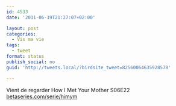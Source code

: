 ```yaml
---
id: 4533
date: '2011-06-19T21:27:07+02:00'

layout: post
categories:
  - Vis ma vie
tags:
  - tweet
format: status
publish_social: no
guid: 'http://tweets.local/?birdsite_tweet=82560064635928578'

---
```


Vient de regarder How I Met Your Mother S06E22 [betaseries.com/serie/himym](https://www.betaseries.com/serie/himym)
